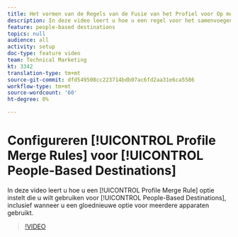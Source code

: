 ```yaml
---
title: Het vormen van de Regels van de Fusie van het Profiel voor Op mensen-Gebaseerde Doelen
description: In deze video leert u hoe u een regel voor het samenvoegen van profielen instelt die moet worden gebruikt voor op mensen gebaseerde doelen, inclusief wanneer u een gloednieuwe optie voor meerdere apparaten gebruikt.
feature: people-based destinations
topics: null
audience: all
activity: setup
doc-type: feature video
team: Technical Marketing
kt: 3342
translation-type: tm+mt
source-git-commit: dfd549508cc223714bdb07ac6fd2aa31e6ca5586
workflow-type: tm+mt
source-wordcount: '60'
ht-degree: 0%

---
```



# Configureren [!UICONTROL Profile Merge Rules] voor [!UICONTROL People-Based Destinations]

In deze video leert u hoe u een [!UICONTROL Profile Merge Rule] optie instelt die u wilt gebruiken voor [!UICONTROL People-Based Destinations], inclusief wanneer u een gloednieuwe optie voor meerdere apparaten gebruikt.

>[!VIDEO](https://video.tv.adobe.com/v/29076/?quality=12)
